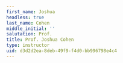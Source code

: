 ```yaml
---
first_name: Joshua
headless: true
last_name: Cohen
middle_initial: ''
salutation: Prof.
title: Prof. Joshua Cohen
type: instructor
uid: d3d2d2ea-8deb-49f9-f4d0-bb996798e4c4
---
```

